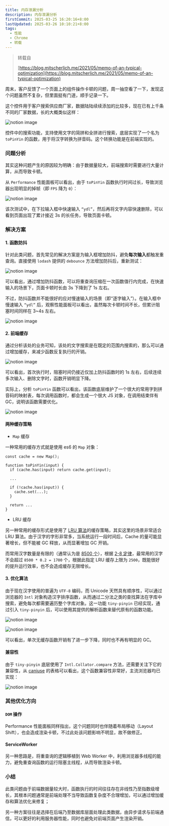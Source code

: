 ```yaml
---
title: 内存泄漏分析
description: 内存泄漏分析
firstCommit: 2025-03-25 16:20:16+8:00
lastUpdated: 2025-03-26 10:10:21+8:00
tags:
  - 性能
  - Chrome
  - 转载
---
```

> 转载自
>
> [https://blog.mitscherlich.me/2021/05/memo-of-an-typical-optimization](https://blog.mitscherlich.me/2021/05/memo-of-an-typical-optimization)



周末，客户反馈了一个页面上的组件操作卡顿的问题，周一抽空看了一下，发现这个问题虽然不复杂，但里面挺有门道，顺手记录一下。

这个控件用于客户搜索供应商厂家，数据陆陆续续添加的比较多，现在已有上千条不同的厂家数据，长的大概类似这样：

![notion image](https://www.notion.so/image/https%3A%2F%2Fs3-us-west-2.amazonaws.com%2Fsecure.notion-static.com%2F5480fa38-ad8d-441b-8a4b-1351f4071641%2FUntitled.png?table=block&id=2946465c-4528-403d-9c1d-554da1e71698&cache=v2)

控件中的搜索功能，支持使用文字的简拼和全拼进行搜索，底层实现了一个名为 `toPinYin` 的函数，用于将汉字转换为拼音码。这个转换功能是在前端实现的。

### 问题分析

其实这种问题产生的原因较为明确：由于数据量较大，前端搜索时需要进行大量计算，从而导致卡顿。

从 `Performance` 性能面板可以看出，由于 `toPinYin` 函数执行时间过长，导致浏览器出现明显的掉帧（即 `FPS` 降为 `0`）：

![notion image](https://www.notion.so/image/https%3A%2F%2Fs3-us-west-2.amazonaws.com%2Fsecure.notion-static.com%2F073e3965-86da-4df8-971c-d0f941ccb962%2FUntitled.png?table=block&id=0de16dff-6d16-440e-8ab5-d1ed9c239ebb&cache=v2)

该次测试中，在下拉输入框中快速输入 `“ydl”`，然后再将文字内容快速删除，可以看到页面出现了累计接近 3s 的长任务，导致页面卡顿。

### 解决方案

#### 1. 函数防抖

针对此类问题，首先常见的解决方案是为输入框增加防抖，避免**每次输入**都触发重查询。直接使用 `lodash` 提供的 `debounce` 方法增加防抖后，重新测试：

![notion image](https://www.notion.so/image/https%3A%2F%2Fs3-us-west-2.amazonaws.com%2Fsecure.notion-static.com%2F4a436a2b-622a-4d9c-b4ec-3a829b8e9580%2FUntitled.png?table=block&id=c9d16b2e-070f-48b6-b613-2123e49bc138&cache=v2)

可以看出，通过增加防抖函数，可以将重查询压缩在一次函数值行内完成，在快速输入的场景下，页面卡顿时长由 3s 下降到了 1s 左右。

不过，防抖函数并不能很好的应对慢速输入的场景（即“逐字输入”）。在输入框中慢速输入 `“ydl”` 后，观察性能面板可以看出，虽然每次卡顿时间不长，但累计阻塞时间同样在 3~4s 左右。

![notion image](https://www.notion.so/image/https%3A%2F%2Fs3-us-west-2.amazonaws.com%2Fsecure.notion-static.com%2Ff927370d-ac1e-4fa6-a9a3-267ad9f89048%2FUntitled.png?table=block&id=45e18322-cf82-464d-8846-efb287f940e3&cache=v2)

#### 2. 前端缓存

通过分析该处的业务可知，该处的文字搜索是在既定的范围内搜索的，那么可以通过增加缓存，来减少函数反复执行的开销。

![notion image](https://www.notion.so/image/https%3A%2F%2Fp1-juejin.byteimg.com%2Ftos-cn-i-k3u1fbpfcp%2Ff84d80705aae492988760e4735e6cdc9~tplv-k3u1fbpfcp-watermark.image?table=block&id=1bf25938-75cc-4dd7-ade6-dca17385c6cf&cache=v2)

可以看出，首次执行时，阻塞时间仍接近仅加上防抖函数时的 1s 左右，后续连续多次输入、删除文字时，函数开销明显下降。

实际上，分析 `toPinYin` 函数可以看出，该函数底层维护了一个很大的常用字到拼音码的映射表，每次调用函数时，都会生成一个很大 JS 对象，在调用结束伴有 GC，说明该函数需要优化。

![notion image](https://www.notion.so/image/https%3A%2F%2Fp9-juejin.byteimg.com%2Ftos-cn-i-k3u1fbpfcp%2Fbc2bf2f4556e4e59b3775c70f40b4a31~tplv-k3u1fbpfcp-watermark.image?table=block&id=5958d4ce-2298-4244-b707-88d18b801643&cache=v2)

#### 两种缓存策略

* `Map` 缓存

一种常用的缓存方式就是使用 es6 的 `Map` 对象：

```
const cache = new Map();

function toPinYin(input) {
  if (cache.has(input) return cache.get(input);

  ...

  if (!cache.has(input)) {
    cache.set(...);
  }

  return ...
}
```

* LRU 缓存

另一种常用的缓存形式是使用了 [LRU 算法](https://en.wikipedia.org/wiki/Cache_replacement_policies#Least_recently_used_(LRU))的缓存策略，其实这里的场景非常适合 LRU 算法。由于汉字的字形非常多，当系统运行一段时间后，Cache 的量可能显著增长，但不能被 GC 释放，从而显著增加 GC 开销。

而常用汉字数量是有限的（通常认为是 [8500 个](https://www.zhihu.com/question/20767273)），根据 [2-8 定律](https://zh.wikipedia.org/zh-hans/%E5%B8%95%E7%B4%AF%E6%89%98%E6%B3%95%E5%88%99)，最常用的汉字不会超过 `8500 * 0.2 = 1700` 个，根据此指定 LRU 缓存上限为 `2500`，既能很好的提升运行效率，也不会造成缓存无限增长。

#### 3. 优化算法

由于现在汉字使用的普遍为 `UTF-8` 编码，而 Unicode 天然具有顺序性，可以通过浏览器的 `Intl` 对象构造汉字排序函数，从而通过二分法之类的查找算法在字库中搜索，避免每次都需要遍历整个字库对象。这一功能 `tiny-pinyin` 已经实现，通过引入 `tiny-pinyin` 后，可以使用其提供的解析函数来替代原有的函数功能。

![notion image](https://www.notion.so/image/https%3A%2F%2Fp3-juejin.byteimg.com%2Ftos-cn-i-k3u1fbpfcp%2Fa938390c9aa24f96826083b207733ff5~tplv-k3u1fbpfcp-watermark.image?table=block&id=d0e32154-55d8-42a2-9864-67dc10b558b4&cache=v2)

![notion image](https://www.notion.so/image/https%3A%2F%2Fp9-juejin.byteimg.com%2Ftos-cn-i-k3u1fbpfcp%2F4df2ed9b32cc4867bfcaba2af7e151b0~tplv-k3u1fbpfcp-watermark.image?table=block&id=4f61baf2-efa4-49f4-9686-29d654784b3f&cache=v2)

可以看出，单次无缓存函数开销有了进一步下降，同时也不再有明显的 GC。

#### 兼容性

由于 `tiny-pinyin` 底层使用了 `Intl.Collator.compare` 方法，还需要关注下它的兼容性，从 [caniuse](https://caniuse.com/?search=Intl.Collator.compare) 的表格可以看出，这个函数兼容性非常好，主流浏览器均已实现：

![notion image](https://www.notion.so/image/https%3A%2F%2Fp6-juejin.byteimg.com%2Ftos-cn-i-k3u1fbpfcp%2F87d1c52062ec442283faac0e040ecfd6~tplv-k3u1fbpfcp-watermark.image?table=block&id=ddba7ae6-3e41-4642-9801-0b64e350da32&cache=v2)

### 其他优化方向

#### `DOM` 操作

Performance 性能面板同样指出，这个问题同时也伴随着布局移动（Layout Shift），也会造成渲染卡顿，不过此处该问题影响不明显，故不做修正。

#### ServiceWorker

另一种思路是，将重查询的逻辑移植到 Web Worker 中，利用浏览器多线程的能力，避免重查询函数的运行阻塞主线程，从而导致渲染卡顿。

### 小结

此类问题由于前端数据量较大时，函数执行的时间往往存在非线性乃至指数级增长，其根本问题通常是前端处理不当导致函数复杂度不合理增加，可以通过增加缓存和算法优化来修复；

另一种方案往往是选择在后端乃至数据库层面处理此类数据，由异步请求与前端通信，可以更好的利用服务器性能，同时也避免对前端页面产生渲染开销。
